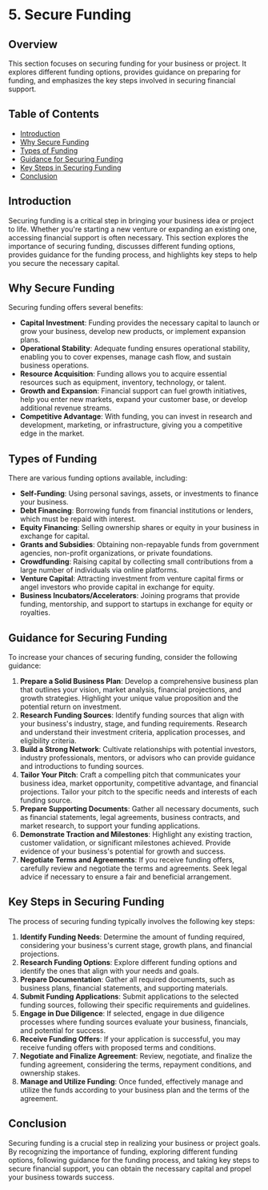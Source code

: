 # 5. Secure Funding

## Overview
This section focuses on securing funding for your business or project. It explores different funding options, provides guidance on preparing for funding, and emphasizes the key steps involved in securing financial support.

## Table of Contents
- [Introduction](#introduction)
- [Why Secure Funding](#why-secure-funding)
- [Types of Funding](#types-of-funding)
- [Guidance for Securing Funding](#guidance-for-securing-funding)
- [Key Steps in Securing Funding](#key-steps-in-securing-funding)
- [Conclusion](#conclusion)

## Introduction
Securing funding is a critical step in bringing your business idea or project to life. Whether you're starting a new venture or expanding an existing one, accessing financial support is often necessary. This section explores the importance of securing funding, discusses different funding options, provides guidance for the funding process, and highlights key steps to help you secure the necessary capital.

## Why Secure Funding
Securing funding offers several benefits:
- **Capital Investment**: Funding provides the necessary capital to launch or grow your business, develop new products, or implement expansion plans.
- **Operational Stability**: Adequate funding ensures operational stability, enabling you to cover expenses, manage cash flow, and sustain business operations.
- **Resource Acquisition**: Funding allows you to acquire essential resources such as equipment, inventory, technology, or talent.
- **Growth and Expansion**: Financial support can fuel growth initiatives, help you enter new markets, expand your customer base, or develop additional revenue streams.
- **Competitive Advantage**: With funding, you can invest in research and development, marketing, or infrastructure, giving you a competitive edge in the market.

## Types of Funding
There are various funding options available, including:
- **Self-Funding**: Using personal savings, assets, or investments to finance your business.
- **Debt Financing**: Borrowing funds from financial institutions or lenders, which must be repaid with interest.
- **Equity Financing**: Selling ownership shares or equity in your business in exchange for capital.
- **Grants and Subsidies**: Obtaining non-repayable funds from government agencies, non-profit organizations, or private foundations.
- **Crowdfunding**: Raising capital by collecting small contributions from a large number of individuals via online platforms.
- **Venture Capital**: Attracting investment from venture capital firms or angel investors who provide capital in exchange for equity.
- **Business Incubators/Accelerators**: Joining programs that provide funding, mentorship, and support to startups in exchange for equity or royalties.

## Guidance for Securing Funding
To increase your chances of securing funding, consider the following guidance:
1. **Prepare a Solid Business Plan**: Develop a comprehensive business plan that outlines your vision, market analysis, financial projections, and growth strategies. Highlight your unique value proposition and the potential return on investment.
2. **Research Funding Sources**: Identify funding sources that align with your business's industry, stage, and funding requirements. Research and understand their investment criteria, application processes, and eligibility criteria.
3. **Build a Strong Network**: Cultivate relationships with potential investors, industry professionals, mentors, or advisors who can provide guidance and introductions to funding sources.
4. **Tailor Your Pitch**: Craft a compelling pitch that communicates your business idea, market opportunity, competitive advantage, and financial projections. Tailor your pitch to the specific needs and interests of each funding source.
5. **Prepare Supporting Documents**: Gather all necessary documents, such as financial statements, legal agreements, business contracts, and market research, to support your funding applications.
6. **Demonstrate Traction and Milestones**: Highlight any existing traction, customer validation, or significant milestones achieved. Provide evidence of your business's potential for growth and success.
7. **Negotiate Terms and Agreements**: If you receive funding offers, carefully review and negotiate the terms and agreements. Seek legal advice if necessary to ensure a fair and beneficial arrangement.

## Key Steps in Securing Funding
The process of securing funding typically involves the following key steps:
1. **Identify Funding Needs**: Determine the amount of funding required, considering your business's current stage, growth plans, and financial projections.
2. **Research Funding Options**: Explore different funding options and identify the ones that align with your needs and goals.
3. **Prepare Documentation**: Gather all required documents, such as business plans, financial statements, and supporting materials.
4. **Submit Funding Applications**: Submit applications to the selected funding sources, following their specific requirements and guidelines.
5. **Engage in Due Diligence**: If selected, engage in due diligence processes where funding sources evaluate your business, financials, and potential for success.
6. **Receive Funding Offers**: If your application is successful, you may receive funding offers with proposed terms and conditions.
7. **Negotiate and Finalize Agreement**: Review, negotiate, and finalize the funding agreement, considering the terms, repayment conditions, and ownership stakes.
8. **Manage and Utilize Funding**: Once funded, effectively manage and utilize the funds according to your business plan and the terms of the agreement.

## Conclusion
Securing funding is a crucial step in realizing your business or project goals. By recognizing the importance of funding, exploring different funding options, following guidance for the funding process, and taking key steps to secure financial support, you can obtain the necessary capital and propel your business towards success.
